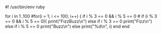 #! /usr/bin/env ruby

  for i in 1..100 #for(i = 1; i <= 100; i++) {
      if i % 3 == 0 && i % 5 == 0 # if (i % 3 == 0 && i % 5 == 0){
      print("FizzBuzz\n")
      else if i % 3 == 0
      print("Fizz\n")
      else if i % 5 == 0
      print("Buzz\n")
      else
      print("%d\n", i)
   end
 end

